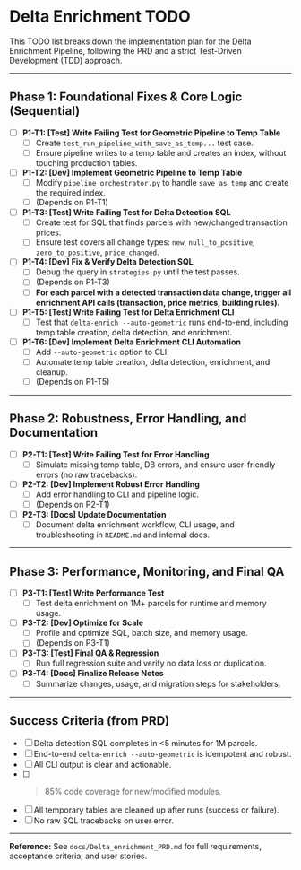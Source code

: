 # Delta Enrichment TODO

This TODO list breaks down the implementation plan for the Delta Enrichment Pipeline, following the PRD and a strict Test-Driven Development (TDD) approach.

---

## Phase 1: Foundational Fixes & Core Logic (Sequential)

- [ ] **P1-T1: [Test] Write Failing Test for Geometric Pipeline to Temp Table**
    - [ ] Create `test_run_pipeline_with_save_as_temp...` test case.
    - [ ] Ensure pipeline writes to a temp table and creates an index, without touching production tables.

- [ ] **P1-T2: [Dev] Implement Geometric Pipeline to Temp Table**
    - [ ] Modify `pipeline_orchestrator.py` to handle `save_as_temp` and create the required index.
    - [ ] (Depends on P1-T1)

- [ ] **P1-T3: [Test] Write Failing Test for Delta Detection SQL**
    - [ ] Create test for SQL that finds parcels with new/changed transaction prices.
    - [ ] Ensure test covers all change types: `new`, `null_to_positive`, `zero_to_positive`, `price_changed`.

- [ ] **P1-T4: [Dev] Fix & Verify Delta Detection SQL**
    - [ ] Debug the query in `strategies.py` until the test passes.
    - [ ] (Depends on P1-T3)
    - [ ] **For each parcel with a detected transaction data change, trigger all enrichment API calls (transaction, price metrics, building rules).**

- [ ] **P1-T5: [Test] Write Failing Test for Delta Enrichment CLI**
    - [ ] Test that `delta-enrich --auto-geometric` runs end-to-end, including temp table creation, delta detection, and enrichment.

- [ ] **P1-T6: [Dev] Implement Delta Enrichment CLI Automation**
    - [ ] Add `--auto-geometric` option to CLI.
    - [ ] Automate temp table creation, delta detection, enrichment, and cleanup.
    - [ ] (Depends on P1-T5)

---

## Phase 2: Robustness, Error Handling, and Documentation

- [ ] **P2-T1: [Test] Write Failing Test for Error Handling**
    - [ ] Simulate missing temp table, DB errors, and ensure user-friendly errors (no raw tracebacks).

- [ ] **P2-T2: [Dev] Implement Robust Error Handling**
    - [ ] Add error handling to CLI and pipeline logic.
    - [ ] (Depends on P2-T1)

- [ ] **P2-T3: [Docs] Update Documentation**
    - [ ] Document delta enrichment workflow, CLI usage, and troubleshooting in `README.md` and internal docs.

---

## Phase 3: Performance, Monitoring, and Final QA

- [ ] **P3-T1: [Test] Write Performance Test**
    - [ ] Test delta enrichment on 1M+ parcels for runtime and memory usage.

- [ ] **P3-T2: [Dev] Optimize for Scale**
    - [ ] Profile and optimize SQL, batch size, and memory usage.
    - [ ] (Depends on P3-T1)

- [ ] **P3-T3: [Test] Final QA & Regression**
    - [ ] Run full regression suite and verify no data loss or duplication.

- [ ] **P3-T4: [Docs] Finalize Release Notes**
    - [ ] Summarize changes, usage, and migration steps for stakeholders.

---

## Success Criteria (from PRD)

- [ ] Delta detection SQL completes in <5 minutes for 1M parcels.
- [ ] End-to-end `delta-enrich --auto-geometric` is idempotent and robust.
- [ ] All CLI output is clear and actionable.
- [ ] >85% code coverage for new/modified modules.
- [ ] All temporary tables are cleaned up after runs (success or failure).
- [ ] No raw SQL tracebacks on user error.

---

**Reference:** See `docs/Delta_enrichment_PRD.md` for full requirements, acceptance criteria, and user stories. 